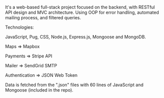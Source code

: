 It's a web-based full-stack project focused on the backend, with RESTful API design and MVC architecture. Using OOP for error handling, automated mailing process, and filtered queries.

Technologies:

JavaScript, Pug, CSS, Node.js, Express.js, Mongoose and MongoDB.

Maps => Mapbox

Payments => Stripe API

Mailer => SendGrid SMTP

Authentication => JSON Web Token

Data is fetched from the ".json" files with 60 lines of JavaScript and Mongoose (included in the repo).
